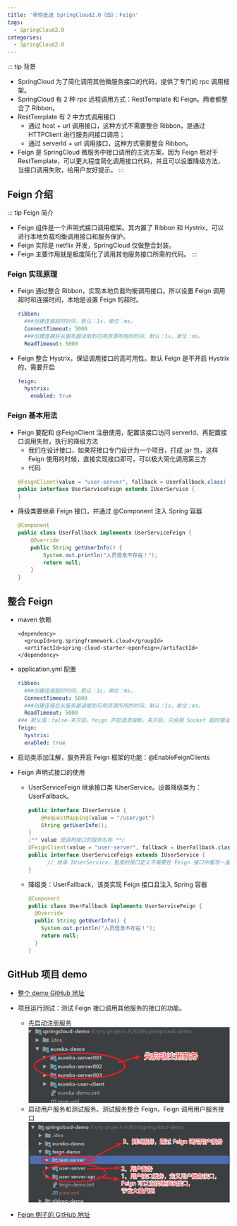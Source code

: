 ```yaml
---
title: '带你走进 SpringCloud2.0（四）：Feign'
tags:
  - SpringCloud2.0
categories:
  - SpringCloud2.0
---
```


::: tip 背景
* SpringCloud 为了简化调用其他微服务接口的代码，提供了专门的 rpc 调用框架。
* SpringCloud 有 2 种 rpc 远程调用方式：RestTemplate 和 Feign。两者都整合了 Ribbon。
* RestTemplate 有 2 中方式调用接口
  * 通过 host + url 调用接口，这种方式不需要整合 Ribbon，是通过 HTTPClient 进行服务间接口调用；
  * 通过 serverId + url 调用接口，这种方式需要整合 Ribbon。
* Feign 是 SpringCloud 微服务中接口调用的主流方案。因为 Feign 相对于 RestTemplate，可以更大程度简化调用接口代码，并且可以设置降级方法，当接口调用失败，给用户友好提示。
:::

## Feign 介绍
::: tip Feign 简介
* Feign 组件是一个声明式接口调用框架。其内置了 Ribbon 和 Hystrix，可以进行本地负载均衡调用接口和服务保护。
* Feign 实际是 netflix 开发，SpringCloud 仅做整合封装。
* Feign 主要作用就是极度简化了调用其他服务接口所需的代码。
:::

### Feign 实现原理
* Feign 通过整合 Ribbon，实现本地负载均衡调用接口。所以设置 Feign 调用超时和连接时间，本地是设置 Feign 的超时。
  ```.yml
  ribbon:
    ###创建连接超时时间，默认：1s，单位：ms。
    ConnectTimeout: 5000
    ###创建连接后从服务器读取到可用资源所用的时间，默认：1s，单位：ms。
    ReadTimeout: 5000
  ```
* Feign 整合 Hystrix，保证调用接口的高可用性。默认 Feign 是不开启 Hystrix 的，需要开启
  ``` .yml
  feign:
    hystrix:
      enabled: true
  ```

### Feign 基本用法
* Feign 要配和 @FeignClient 注册使用，配置该接口访问 serverId，再配置接口调用失败，执行的降级方法
  * 我们在设计接口，如果将接口专门设计为一个项目，打成 jar 包，这样 Feign 使用的时候，直接实现接口即可，可以极大简化调用第三方
  * 代码
  ``` Java
  @FeignClient(value = "user-server", fallback = UserFallback.class)
  public interface UserServiceFeign extends IUserService {
  }
  ```
* 降级类要继承 Feign 接口，并通过 @Component 注入 Spring 容器
  ``` Java
  @Component
  public class UserFallback implements UserServiceFeign {
      @Override
      public String getUserInfo() {
          System.out.println("人员信息不存在！");
          return null;
      }
  }
  ```

## 整合 Feign

* maven 依赖
  ``` Maven
  <dependency>
    <groupId>org.springframework.cloud</groupId>
    <artifactId>spring-cloud-starter-openfeign</artifactId>
  </dependency>
  ```

* application.yml 配置
  ``` .yml
  ribbon:
    ###创建连接超时时间，默认：1s，单位：ms。
    ConnectTimeout: 5000
    ###创建连接后从服务器读取到可用资源所用的时间，默认：1s，单位：ms。
    ReadTimeout: 5000
  ### 默认值：false-未开启。feign 开启请求熔断，未开启，只会报 Socket 超时错误，不会执行降级方法
  feign:
    hystrix:
    enabled: true
  ```

* 启动类添加注解，服务开启 Feign 框架的功能：@EnableFeignClients

* Feign 声明式接口的使用
  * UserServiceFeign 继承接口类 IUserService。设置降级类为：UserFallback。
    ``` Java
    public interface IUserService {
        @RequestMapping(value = "/user/get")
        String getUserInfo();
    }
    /** value 是调用接口的服务名称 **/
    @FeignClient(value = "user-server", fallback = UserFallback.class)
    public interface UserServiceFeign extends IUserService {
          // 继承 IUserService，里面的接口定义不需要在 Feign 接口中重写一遍，省略了代码
    }
    ```
  * 降级类：UserFallback，该类实现 Feign 接口且注入 Spring 容器
    ``` Java
    @Component
    public class UserFallback implements UserServiceFeign {
      @Override
      public String getUserInfo() {
        System.out.println("人员信息不存在！");
        return null;
      }
    }
    ```
## GitHub 项目 demo

* [整个 demo GitHub 地址](https://github.com/ChenFengHub/springcloud-demo )

* 项目运行测试：测试 Feign 接口调用其他服务的接口的功能。
  * 先启动注册服务
  ![](./image/feign-eureka-start.png)
  * 启动用户服务和测试服务。测试服务整合 Feign，Feign 调用用户服务接口
  ![](./image/feign-operation.png)

* [Feign 例子的 GitHub 地址](https://github.com/ChenFengHub/springcloud-demo/tree/master/feign-demo)

